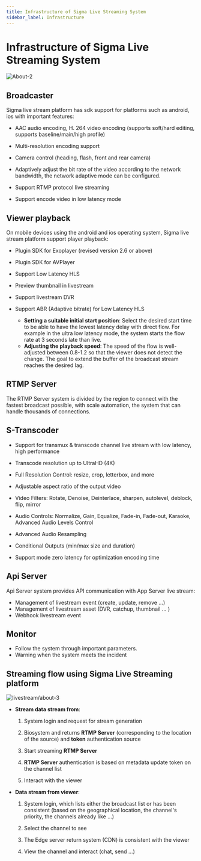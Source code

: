 ```yaml
---
title: Infrastructure of Sigma Live Streaming System
sidebar_label: Infrastructure
---
```


# Infrastructure of Sigma Live Streaming System


![About-2](/images/livestream/livestream-about-2.png)



## Broadcaster

Sigma live stream platform has sdk support for platforms such as android, ios with important features:

* AAC audio encoding, H. 264 video encoding (supports soft/hard editing, supports baseline/main/high profile)

* Multi-resolution encoding support

* Camera control (heading, flash, front and rear camera)

* Adaptively adjust the bit rate of the video according to the network bandwidth, the network adaptive mode can be configured.

* Support RTMP protocol live streaming

* Support encode video in low latency mode



## Viewer playback

On mobile devices using the android and ios operating system, Sigma live stream platform support player playback:

* Plugin SDK for Exoplayer (revised version 2.6 or above)

* Plugin SDK for AVPlayer

* Support Low Latency HLS

* Preview thumbnail in livestream

* Support livestream DVR

* Support ABR (Adaptive bitrate) for Low Latency HLS

  * **Setting a suitable initial start position**: Select the desired start time to be able to have the lowest latency delay with direct flow. For example in the ultra low latency mode, the system starts the flow rate at 3 seconds late than live.
  * **Adjusting the playback speed**: The speed of the flow is well-adjusted between 0.8-1.2 so that the viewer does not detect the change. The goal to extend the buffer of the broadcast stream reaches the desired lag.



## RTMP Server

The RTMP Server system is divided by the region to connect with the fastest broadcast possible, with scale automation, the system that can handle thousands of connections.

## S-Transcoder

* Support for transmux & transcode channel live stream with low latency, high performance

* Transcode resolution up to UltraHD (4K)

* Full Resolution Control: resize, crop, letterbox, and more

* Adjustable aspect ratio of the output video

* Video Filters: Rotate, Denoise, Deinterlace, sharpen, autolevel, deblock, flip, mirror

* Audio Controls: Normalize, Gain, Equalize, Fade-in, Fade-out, Karaoke, Advanced Audio Levels Control

* Advanced Audio Resampling

* Conditional Outputs (min/max size and duration)

* Support mode zero latency for optimization encoding time



## Api Server

Api Server system provides API communication with App Server live stream:

* Management of livestream event (create, update, remove ...)
* Management of livestream asset (DVR, catchup, thumbnail ... )
* Webhook livestream event



## Monitor

  * Follow the system through important parameters.
  * Warning when the system meets the incident



## Streaming flow using Sigma Live Streaming platform



![livestream/about-3](/images/livestream/livestream-about-3.png)



- **Stream data stream from**:

  1. System login and request for stream generation

  2. Biosystem and returns **RTMP Server** (corresponding to the location of the source) and **token** authentication source

  3. Start streaming **RTMP Server**

  4. **RTMP Server** authentication is based on metadata update token on the channel list

  5. Interact with the viewer



- **Data stream from viewer**:

  1. System login, which lists either the broadcast list or has been consistent (based on the geographical location, the channel's priority, the channels already like …)

  2. Select the channel to see

  3. The Edge server return system (CDN) is consistent with the viewer

  4. View the channel and interact (chat, send …)

    